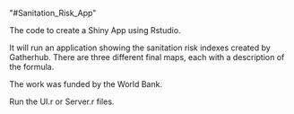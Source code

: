 "#Sanitation_Risk_App" 

The code to create a Shiny App using Rstudio. 

It will run an application showing the sanitation risk indexes created by Gatherhub. There are three different final maps, each with a description of the formula. 

The work was funded by the World Bank. 

Run the UI.r or Server.r files. 
